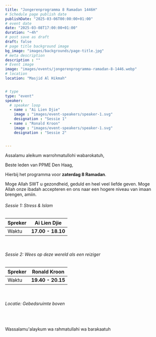 ```yaml
---
title: "Jongerenprogramma 8 Ramadan 1446H"
# Schedule page publish date
publishDate: "2025-03-06T00:00:00+01:00"
# event date
date: "2025-03-08T17:00:00+01:00"
duration: "~4h"
# post save as draft
draft: false
# page title background image
bg_image: "images/backgrounds/page-title.jpg"
# meta description
description : ""
# Event image
image: "images/events/jongerenprogramma-ramadan-8-1446.webp"
# location
location: "Masjid Al Hikmah"


# type
type: "event"
speaker:
  # speaker loop
  - name : "Ai Lien Djie"
    image : "images/event-speakers/speaker-1.svg"
    designation : "Sessie 1"
  - name : "Ronald Kroon"
    image : "images/event-speakers/speaker-1.svg"
    designation : "Sessie 2"


---
```


Assalamu aleikum warrohmatullohi wabarokatuh,

Beste leden van PPME Den Haag,

Hierbij het programma voor **zaterdag 8 Ramadan**.

Moge Allah SWT u gezondheid, geduld en heel veel liefde geven. Moge Allah onze ibadah accepteren en ons naar een hogere niveau van imaan brengen, amiin.




<h6 class="alert alert-primary">
  Sessie 1: Stress & Islam
</h6>


|Spreker | **Ai Lien Djie**|
|-----|--------------|
|Waktu| **17.00 - 18.10**|

<br/>
<h6 class="alert alert-primary">
  Sessie 2: Wees op deze wereld als een reiziger
</h6>


|Spreker | **Ronald Kroon**|
|-----|--------------|
|Waktu| **19.40 - 20.15**|

<br/>

<h6 class="alert alert-success">
 Locatie: Gebedsruimte boven
</h6>

<br/><br/>
Wassalamu'alaykum wa rahmatullahi wa barakaatuh
